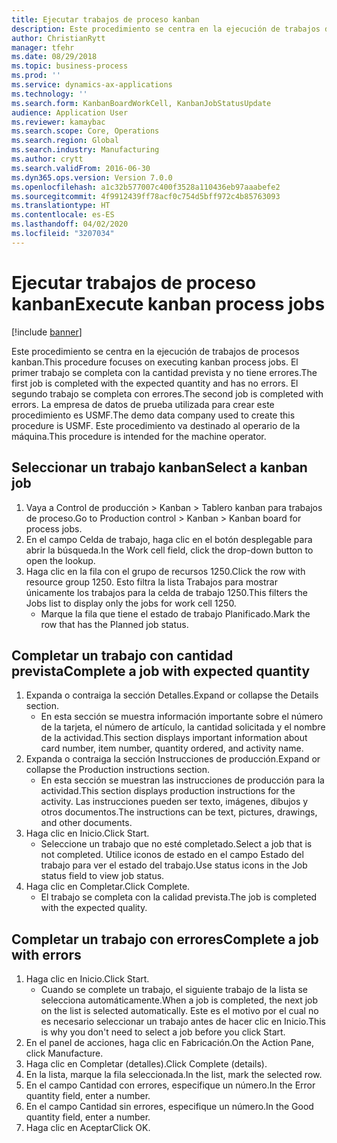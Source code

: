 ```yaml
---
title: Ejecutar trabajos de proceso kanban
description: Este procedimiento se centra en la ejecución de trabajos de procesos kanban.
author: ChristianRytt
manager: tfehr
ms.date: 08/29/2018
ms.topic: business-process
ms.prod: ''
ms.service: dynamics-ax-applications
ms.technology: ''
ms.search.form: KanbanBoardWorkCell, KanbanJobStatusUpdate
audience: Application User
ms.reviewer: kamaybac
ms.search.scope: Core, Operations
ms.search.region: Global
ms.search.industry: Manufacturing
ms.author: crytt
ms.search.validFrom: 2016-06-30
ms.dyn365.ops.version: Version 7.0.0
ms.openlocfilehash: a1c32b577007c400f3528a110436eb97aaabefe2
ms.sourcegitcommit: 4f9912439ff78acf0c754d5bff972c4b85763093
ms.translationtype: HT
ms.contentlocale: es-ES
ms.lasthandoff: 04/02/2020
ms.locfileid: "3207034"
---
```

# <a name="execute-kanban-process-jobs"></a><span data-ttu-id="e4db2-103">Ejecutar trabajos de proceso kanban</span><span class="sxs-lookup"><span data-stu-id="e4db2-103">Execute kanban process jobs</span></span>

[!include [banner](../../includes/banner.md)]

<span data-ttu-id="e4db2-104">Este procedimiento se centra en la ejecución de trabajos de procesos kanban.</span><span class="sxs-lookup"><span data-stu-id="e4db2-104">This procedure focuses on executing kanban process jobs.</span></span> <span data-ttu-id="e4db2-105">El primer trabajo se completa con la cantidad prevista y no tiene errores.</span><span class="sxs-lookup"><span data-stu-id="e4db2-105">The first job is completed with the expected quantity and has no errors.</span></span> <span data-ttu-id="e4db2-106">El segundo trabajo se completa con errores.</span><span class="sxs-lookup"><span data-stu-id="e4db2-106">The second job is completed with errors.</span></span> <span data-ttu-id="e4db2-107">La empresa de datos de prueba utilizada para crear este procedimiento es USMF.</span><span class="sxs-lookup"><span data-stu-id="e4db2-107">The demo data company used to create this procedure is USMF.</span></span> <span data-ttu-id="e4db2-108">Este procedimiento va destinado al operario de la máquina.</span><span class="sxs-lookup"><span data-stu-id="e4db2-108">This procedure is intended for the machine operator.</span></span>


## <a name="select-a-kanban-job"></a><span data-ttu-id="e4db2-109">Seleccionar un trabajo kanban</span><span class="sxs-lookup"><span data-stu-id="e4db2-109">Select a kanban job</span></span>
1. <span data-ttu-id="e4db2-110">Vaya a Control de producción > Kanban > Tablero kanban para trabajos de proceso.</span><span class="sxs-lookup"><span data-stu-id="e4db2-110">Go to Production control > Kanban > Kanban board for process jobs.</span></span>
2. <span data-ttu-id="e4db2-111">En el campo Celda de trabajo, haga clic en el botón desplegable para abrir la búsqueda.</span><span class="sxs-lookup"><span data-stu-id="e4db2-111">In the Work cell field, click the drop-down button to open the lookup.</span></span>
3. <span data-ttu-id="e4db2-112">Haga clic en la fila con el grupo de recursos 1250.</span><span class="sxs-lookup"><span data-stu-id="e4db2-112">Click the row with resource group 1250.</span></span> <span data-ttu-id="e4db2-113">Esto filtra la lista Trabajos para mostrar únicamente los trabajos para la celda de trabajo 1250.</span><span class="sxs-lookup"><span data-stu-id="e4db2-113">This filters the Jobs list to display only the jobs for work cell 1250.</span></span>
    * <span data-ttu-id="e4db2-114">Marque la fila que tiene el estado de trabajo Planificado.</span><span class="sxs-lookup"><span data-stu-id="e4db2-114">Mark the row that has the Planned job status.</span></span>  

## <a name="complete-a-job-with-expected-quantity"></a><span data-ttu-id="e4db2-115">Completar un trabajo con cantidad prevista</span><span class="sxs-lookup"><span data-stu-id="e4db2-115">Complete a job with expected quantity</span></span>
1. <span data-ttu-id="e4db2-116">Expanda o contraiga la sección Detalles.</span><span class="sxs-lookup"><span data-stu-id="e4db2-116">Expand or collapse the Details section.</span></span>
    * <span data-ttu-id="e4db2-117">En esta sección se muestra información importante sobre el número de la tarjeta, el número de artículo, la cantidad solicitada y el nombre de la actividad.</span><span class="sxs-lookup"><span data-stu-id="e4db2-117">This section displays important information about card number, item number, quantity ordered, and activity name.</span></span>  
2. <span data-ttu-id="e4db2-118">Expanda o contraiga la sección Instrucciones de producción.</span><span class="sxs-lookup"><span data-stu-id="e4db2-118">Expand or collapse the Production instructions section.</span></span>
    * <span data-ttu-id="e4db2-119">En esta sección se muestran las instrucciones de producción para la actividad.</span><span class="sxs-lookup"><span data-stu-id="e4db2-119">This section displays production instructions for the activity.</span></span> <span data-ttu-id="e4db2-120">Las instrucciones pueden ser texto, imágenes, dibujos y otros documentos.</span><span class="sxs-lookup"><span data-stu-id="e4db2-120">The instructions can be text, pictures, drawings, and other documents.</span></span>  
3. <span data-ttu-id="e4db2-121">Haga clic en Inicio.</span><span class="sxs-lookup"><span data-stu-id="e4db2-121">Click Start.</span></span>
    * <span data-ttu-id="e4db2-122">Seleccione un trabajo que no esté completado.</span><span class="sxs-lookup"><span data-stu-id="e4db2-122">Select a job that is not completed.</span></span> <span data-ttu-id="e4db2-123">Utilice iconos de estado en el campo Estado del trabajo para ver el estado del trabajo.</span><span class="sxs-lookup"><span data-stu-id="e4db2-123">Use status icons in the Job status field to view job status.</span></span>      
4. <span data-ttu-id="e4db2-124">Haga clic en Completar.</span><span class="sxs-lookup"><span data-stu-id="e4db2-124">Click Complete.</span></span>
    * <span data-ttu-id="e4db2-125">El trabajo se completa con la calidad prevista.</span><span class="sxs-lookup"><span data-stu-id="e4db2-125">The job is completed with the expected quality.</span></span>  

## <a name="complete-a-job-with-errors"></a><span data-ttu-id="e4db2-126">Completar un trabajo con errores</span><span class="sxs-lookup"><span data-stu-id="e4db2-126">Complete a job with errors</span></span>
1. <span data-ttu-id="e4db2-127">Haga clic en Inicio.</span><span class="sxs-lookup"><span data-stu-id="e4db2-127">Click Start.</span></span>
    * <span data-ttu-id="e4db2-128">Cuando se complete un trabajo, el siguiente trabajo de la lista se selecciona automáticamente.</span><span class="sxs-lookup"><span data-stu-id="e4db2-128">When a job is completed, the next job on the list is selected automatically.</span></span> <span data-ttu-id="e4db2-129">Este es el motivo por el cual no es necesario seleccionar un trabajo antes de hacer clic en Inicio.</span><span class="sxs-lookup"><span data-stu-id="e4db2-129">This is why you don't need to select a job before you click Start.</span></span>  
2. <span data-ttu-id="e4db2-130">En el panel de acciones, haga clic en Fabricación.</span><span class="sxs-lookup"><span data-stu-id="e4db2-130">On the Action Pane, click Manufacture.</span></span>
3. <span data-ttu-id="e4db2-131">Haga clic en Completar (detalles).</span><span class="sxs-lookup"><span data-stu-id="e4db2-131">Click Complete (details).</span></span>
4. <span data-ttu-id="e4db2-132">En la lista, marque la fila seleccionada.</span><span class="sxs-lookup"><span data-stu-id="e4db2-132">In the list, mark the selected row.</span></span>
5. <span data-ttu-id="e4db2-133">En el campo Cantidad con errores, especifique un número.</span><span class="sxs-lookup"><span data-stu-id="e4db2-133">In the Error quantity field, enter a number.</span></span>
6. <span data-ttu-id="e4db2-134">En el campo Cantidad sin errores, especifique un número.</span><span class="sxs-lookup"><span data-stu-id="e4db2-134">In the Good quantity field, enter a number.</span></span>
7. <span data-ttu-id="e4db2-135">Haga clic en Aceptar</span><span class="sxs-lookup"><span data-stu-id="e4db2-135">Click OK.</span></span>

